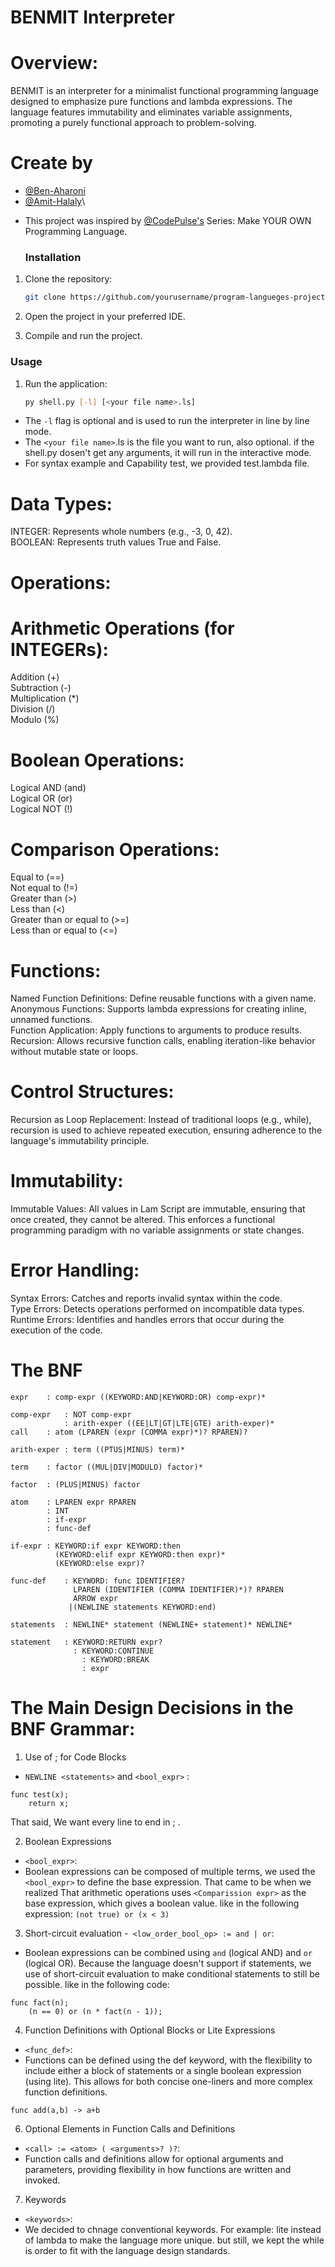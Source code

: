 # BENMIT Interpreter

# Overview:
BENMIT is an interpreter for a minimalist functional programming language designed to emphasize pure functions and lambda expressions.
The language features immutability and eliminates variable assignments, promoting a purely functional approach to problem-solving.
# Create by
- [@Ben-Aharoni](https://github.com/Ben-Aharoni)
- [@Amit-Halaly](https://github.com/Amit-Halaly)\
* This project was inspired by [@CodePulse's](https://www.youtube.com/@CodePulse) Series: Make YOUR OWN Programming Language.
  ### Installation

1. Clone the repository:

   ```bash
   git clone https://github.com/yourusername/program-langueges-project.git
   ```

2. Open the project in your preferred IDE.

3. Compile and run the project.

### Usage

1. Run the application:

   ```bash
   py shell.py [-l] [<your file name>.ls]
   ```
- The `-l` flag is optional and is used to run the interpreter in line by line mode.
- The `<your file name>`.ls is the file you want to run, also optional. if the shell.py dosen't get any arguments, it will run in the interactive mode.
- For syntax example and Capability test, we provided test.lambda file.
   
# Data Types:
INTEGER: Represents whole numbers (e.g., -3, 0, 42).\
BOOLEAN: Represents truth values True and False.

# Operations:

# Arithmetic Operations (for INTEGERs):
Addition (+)\
Subtraction (-)\
Multiplication (*)\
Division (/)\
Modulo (%)

# Boolean Operations:
Logical AND (and)\
Logical OR (or)\
Logical NOT (!)

# Comparison Operations:
Equal to (==)\
Not equal to (!=)\
Greater than (>)\
Less than (<)\
Greater than or equal to (>=)\
Less than or equal to (<=)

# Functions:
Named Function Definitions: Define reusable functions with a given name.\
Anonymous Functions: Supports lambda expressions for creating inline, unnamed functions.\
Function Application: Apply functions to arguments to produce results.\
Recursion: Allows recursive function calls, enabling iteration-like behavior without mutable state or loops.

# Control Structures:
Recursion as Loop Replacement: Instead of traditional loops (e.g., while), recursion is used to achieve repeated execution, ensuring adherence to the language's immutability principle.

# Immutability:
Immutable Values: All values in Lam Script are immutable, ensuring that once created, they cannot be altered. This enforces a functional programming paradigm with no variable assignments or state changes.

# Error Handling:
Syntax Errors: Catches and reports invalid syntax within the code.\
Type Errors: Detects operations performed on incompatible data types.\
Runtime Errors: Identifies and handles errors that occur during the execution of the code.

# The BNF
```
expr    : comp-expr ((KEYWORD:AND|KEYWORD:OR) comp-expr)*

comp-expr   : NOT comp-expr
            : arith-exper ((EE|LT|GT|LTE|GTE) arith-exper)*
call    : atom (LPAREN (expr (COMMA expr)*)? RPAREN)?

arith-exper : term ((PTUS|MINUS) term)*

term    : factor ((MUL|DIV|MODULO) factor)*

factor  : (PLUS|MINUS) factor

atom    : LPAREN expr RPAREN
        : INT
        : if-expr
        : func-def

if-expr : KEYWORD:if expr KEYWORD:then
          (KEYWORD:elif expr KEYWORD:then expr)*
          (KEYWORD:else expr)?

func-def    : KEYWORD: func IDENTIFIER?
              LPAREN (IDENTIFIER (COMMA IDENTIFIER)*)? RPAREN
              ARROW expr
             |(NEWLINE statements KEYWORD:end)

statements  : NEWLINE* statement (NEWLINE+ statement)* NEWLINE*

statement	: KEYWORD:RETURN expr?
		      : KEYWORD:CONTINUE
			    : KEYWORD:BREAK
			    : expr
```

# The Main Design Decisions in the BNF Grammar:
1. Use of ; for Code Blocks
- `NEWLINE <statements>`  and `<bool_expr>` :
```
func test(x); 
    return x;
```
That said, We  want every line to end in ; .

2. Boolean Expressions
- `<bool_expr>`:
- Boolean expressions can be composed of multiple terms, we used the `<bool_expr>` to define the base expression. That came to be when we realized That arithmetic operations uses `<Comparission expr>` as the base expression, which gives a boolean value. like in the following expression:
```(not true) or (x < 3)```

3. Short-circuit evaluation
-` <low_order_bool_op> := and | or`:
- Boolean expressions can be combined using `and` (logical AND) and `or` (logical OR). Because the language doesn't support if statements, we use of short-circuit evaluation to make conditional statements to still be possible. like in the following code:
```
func fact(n);
    (n == 0) or (n * fact(n - 1));
```

4. Function Definitions with Optional Blocks or Lite Expressions
- `<func_def>`:
- Functions can be defined using the def keyword, with the flexibility to include either a block of statements or a single boolean expression (using lite). This allows for both concise one-liners and more complex function definitions.
```
func add(a,b) -> a+b
```
6. Optional Elements in Function Calls and Definitions
- `<call> := <atom> ( <arguments>? )?`:
- Function calls and definitions allow for optional arguments and parameters, providing flexibility in how functions are written and invoked.

7. Keywords
- `<keywords>`:
- We decided to chnage conventional keywords. For example: lite instead of lambda to make the language more unique. but still, we kept the while is order to fit with the language design standards.
